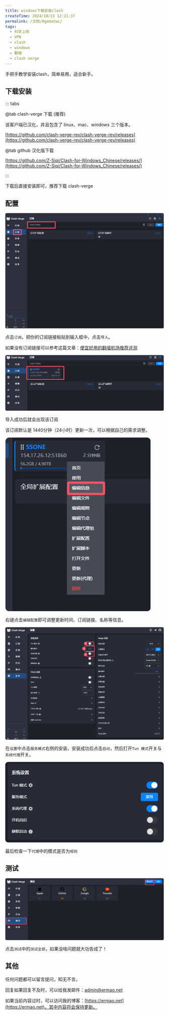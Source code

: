 ```yaml
---
title: windows下载安装clash
createTime: 2024/10/23 12:21:37
permalink: /文档/0gematwc/
tags:
  - 科学上网
  - VPN
  - clash
  - windows
  - 翻墙
  - clash verge
---
```


手把手教学安装clash，简单易用，适合新手。

<!-- more -->

## 下载安装

::: tabs

@tab clash-verge 下载 (推荐)

该客户端已汉化，并且包含了 linux、mac、windows 三个版本。

[https://github.com/clash-verge-rev/clash-verge-rev/releases](https://github.com/clash-verge-rev/clash-verge-rev/releases)

@tab github 汉化版下载

[https://github.com/Z-Siqi/Clash-for-Windows_Chinese/releases/](https://github.com/Z-Siqi/Clash-for-Windows_Chinese/releases/)

:::

下载后直接安装即可，推荐下载 clash-verge

## 配置

![alt text](images/windows安装clash/image.png)

点击`订阅`，把你的订阅链接粘贴到输入框中，点击`导入`。

如果没有订阅链接可以参考这篇文章：[便宜好用的翻墙机场推荐评测](https://www.pyjichang.com)

![alt text](images/windows安装clash/image-1.png)

导入成功后就会出现该订阅

该订阅默认是 1440分钟（24小时）更新一次，可以根据自己的需求调整。

![alt text](images/windows安装clash/image-2.png)

右键点击`编辑配置`即可调整更新时间、订阅链接、名称等信息。

![alt text](images/windows安装clash/image-3.png)

在`设置`中点击`服务模式`右侧的安装，安装成功后点击`启动`，然后打开`Tun 模式`开关与`系统代理`开关。

![alt text](images/windows安装clash/image-4.png)

最后检查一下`代理`中的模式是否为`规则`

## 测试

![alt text](images/windows安装clash/image-5.png)

点击`测试`中的`测试全部`，如果没啥问题就大功告成了！

## 其他

任何问题都可以留言提问，知无不言。

回复如果回复不及时，可以给我发邮件：[admin@ermao.net](mailto:admin@ermao.net)

如果当前内容过时，可以访问我的博客：[https://ermao.net](https://ermao.net)，其中内容将会保持更新。